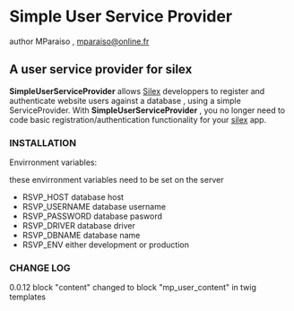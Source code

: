 Simple User Service Provider
=============================

author MParaiso , mparaiso@online.fr

## A user service provider for silex

**SimpleUserServiceProvider** allows [Silex][1] developpers to register and authenticate website users against a database ,
using a simple ServiceProvider. With **SimpleUserServiceProvider** , you no longer need to code basic registration/authentication
functionality for your [silex][1] app.


[1]: https://github.com/fabpot/Silex

### INSTALLATION

Envirronment variables:

these envirronment variables need to be set on the server

+ RSVP_HOST database host
+ RSVP_USERNAME database username
+ RSVP_PASSWORD database pasword
+ RSVP_DRIVER database driver
+ RSVP_DBNAME database name
+ RSVP_ENV either development or production

### CHANGE LOG
0.0.12 block "content" changed to block "mp_user_content" in twig templates





